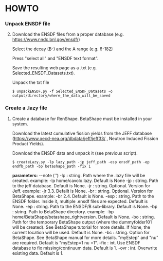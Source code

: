 # HOWTO

### Unpack ENSDF file
2. Download the ENSDF files from a proper database (e.g. https://www.nndc.bnl.gov/ensdf/)

   Select the decay (B-) and the A range (e.g. 6-182)

   Press "select all" and "ENSDF text format".

   Save the resulting web page as a .txt (e.g. Selected_ENSDF_Datasets.txt). 

   Unpack the txt file
   ```
   $ unpackENSDF.py -f Selected_ENSDF_Datasets -o output/directory/where_the_data_will_be_saved 
   ```   


### Create a .lazy file
1. Create a database for RenShape. BetaShape must be installed in your system.  
   
   Download the latest cumulative fission yields from the JEFF database (https://www.oecd-nea.org/dbdata/jeff/jeff33/ , Neutron Induced Fission Product Yields).

   Download the ENSDF data and unpack it (see previous script).


   ```
   $ createLazy.py -lp lazy_path -jp jeff_path -esp ensdf_path -ep endfb_path -bp betashape_path -fix 1 
   ```   

   **parameters:** --note ('')
   -lp : string. Path where the .lazy file will be created. example: -lp home/cavolo.lazy. Default is None
   -jp : string. Path to the jeff database. Default is None.
   -jr : string. Optional. Version for Jeff. example: -jr 3.3. Defailt is None.
   -br : string. Optional. Version for BetaShape. example: -br 2.4. Default is None.
   -esp : string. Path to the ENSDF folder. Inside it, multiple .ensdf files are expected. Default is None.
   -ep : string. Path to the ENSDF/B sub-library. Default is None.
   -bp : string. Path to BetaShape directory. example: -bp home/BetaShape/betashape_rightversion. Default is None.
   -bo : string. Path for the temporary BetaShape output (where the dummyfolder101 will be created). See BetaShape tutorial for more details. If None, the current location will be used. Default is None.
   -bc : string. Option for BetaShape. See BetaShape manual for more details. "myEstep" and "nu" are required. Default is "myEstep=1 nu =1".
   -fix : int. Use ENSDF database to fix missing/continuum data. Default is 1.
   -ovr : int. Overwrite existing data. Default is 1.

